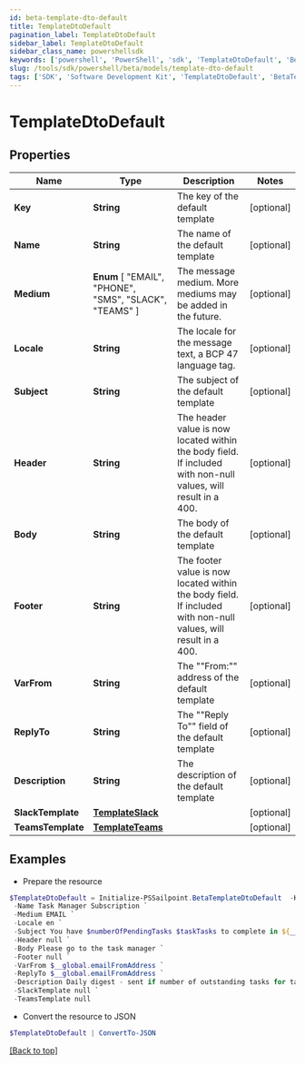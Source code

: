 ```yaml
---
id: beta-template-dto-default
title: TemplateDtoDefault
pagination_label: TemplateDtoDefault
sidebar_label: TemplateDtoDefault
sidebar_class_name: powershellsdk
keywords: ['powershell', 'PowerShell', 'sdk', 'TemplateDtoDefault', 'BetaTemplateDtoDefault'] 
slug: /tools/sdk/powershell/beta/models/template-dto-default
tags: ['SDK', 'Software Development Kit', 'TemplateDtoDefault', 'BetaTemplateDtoDefault']
---
```



# TemplateDtoDefault

## Properties

Name | Type | Description | Notes
------------ | ------------- | ------------- | -------------
**Key** | **String** | The key of the default template | [optional] 
**Name** | **String** | The name of the default template | [optional] 
**Medium** |  **Enum** [  "EMAIL",    "PHONE",    "SMS",    "SLACK",    "TEAMS" ] | The message medium. More mediums may be added in the future. | [optional] 
**Locale** | **String** | The locale for the message text, a BCP 47 language tag. | [optional] 
**Subject** | **String** | The subject of the default template | [optional] 
**Header** | **String** | The header value is now located within the body field. If included with non-null values, will result in a 400. | [optional] 
**Body** | **String** | The body of the default template | [optional] 
**Footer** | **String** | The footer value is now located within the body field. If included with non-null values, will result in a 400. | [optional] 
**VarFrom** | **String** | The ""From:"" address of the default template | [optional] 
**ReplyTo** | **String** | The ""Reply To"" field of the default template | [optional] 
**Description** | **String** | The description of the default template | [optional] 
**SlackTemplate** | [**TemplateSlack**](template-slack) |  | [optional] 
**TeamsTemplate** | [**TemplateTeams**](template-teams) |  | [optional] 

## Examples

- Prepare the resource
```powershell
$TemplateDtoDefault = Initialize-PSSailpoint.BetaTemplateDtoDefault  -Key cloud_manual_work_item_summary `
 -Name Task Manager Subscription `
 -Medium EMAIL `
 -Locale en `
 -Subject You have $numberOfPendingTasks $taskTasks to complete in ${__global.productName}. `
 -Header null `
 -Body Please go to the task manager `
 -Footer null `
 -VarFrom $__global.emailFromAddress `
 -ReplyTo $__global.emailFromAddress `
 -Description Daily digest - sent if number of outstanding tasks for task owner > 0 `
 -SlackTemplate null `
 -TeamsTemplate null
```

- Convert the resource to JSON
```powershell
$TemplateDtoDefault | ConvertTo-JSON
```


[[Back to top]](#) 

